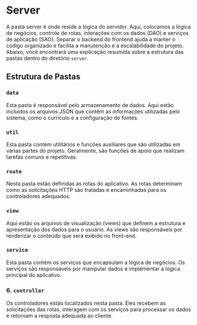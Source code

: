 # Server

A pasta server é onde reside a lógica do servidor. Aqui, colocamos a lógica de negócios, controle de rotas, interações com os dados (DAO) e serviços de aplicação (SAO). Separar o backend do frontend ajuda a manter o código organizado e facilita a manutenção e a escalabilidade do projeto. Abaixo, você encontrará uma explicação resumida sobre a estrutura das pastas dentro do diretório `server`.

## Estrutura de Pastas

### `data`
Esta pasta é responsável pelo armazenamento de dados. Aqui estão incluídos os arquivos JSON que contêm as informações utilizadas pelo sistema, como o currículo e a configuração de fontes.

### `util`
Esta pasta contém utilitários e funções auxiliares que são utilizadas em várias partes do projeto. Geralmente, são funções de apoio que realizam tarefas comuns e repetitivas.

### `route`
Nesta pasta estão definidas as rotas do aplicativo. As rotas determinam como as solicitações HTTP são tratadas e encaminhadas para os controladores adequados.

### `view`
Aqui estão os arquivos de visualização (views) que definem a estrutura e apresentação dos dados para o usuário. As views são responsáveis por renderizar o conteúdo que será exibido no front-end.

### `service`
Esta pasta contém os serviços que encapsulam a lógica de negócios. Os serviços são responsáveis por manipular dados e implementar a lógica principal do aplicativo.

### 6. `controller`
Os controladores estão localizados nesta pasta. Eles recebem as solicitações das rotas, interagem com os serviços para processar os dados e retornam a resposta adequada ao cliente.
